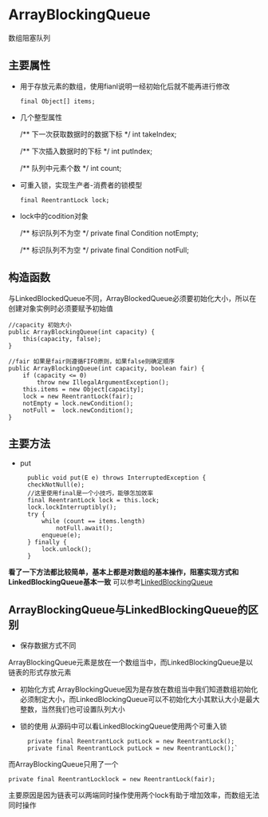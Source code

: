 # ArrayBlockingQueue

数组阻塞队列

## 主要属性

* 用于存放元素的数组，使用fianl说明一经初始化后就不能再进行修改


	`final Object[] items;`

* 几个整型属性

    /** 下一次获取数据时的数据下标 */
    int takeIndex;

    /** 下次插入数据时的下标 */
    int putIndex;

    /** 队列中元素个数 */
    int count;

* 可重入锁，实现生产者-消费者的锁模型
	

	`final ReentrantLock lock;`

* lock中的codition对象


    /** 标识队列不为空 */
    private final Condition notEmpty;

    /** 标识队列不为空 */
    private final Condition notFull;


## 构造函数

与LinkedBlockedQueue不同，ArrayBlockedQueue必须要初始化大小，所以在创建对象实例时必须要赋予初始值
	
	//capacity 初始大小
    public ArrayBlockingQueue(int capacity) {
        this(capacity, false);
    }

	//fair 如果是fair则遵循FIFO原则，如果false则确定顺序
    public ArrayBlockingQueue(int capacity, boolean fair) {
        if (capacity <= 0)
            throw new IllegalArgumentException();
        this.items = new Object[capacity];
        lock = new ReentrantLock(fair);
        notEmpty = lock.newCondition();
        notFull =  lock.newCondition();
    }

## 主要方法

* put

        public void put(E e) throws InterruptedException {
        checkNotNull(e);
		//这里使用final是一个小技巧，能够怎加效率
        final ReentrantLock lock = this.lock;
        lock.lockInterruptibly();
        try {
            while (count == items.length)
                notFull.await();
            enqueue(e);
        } finally {
            lock.unlock();
        }
    

**看了一下方法都比较简单，基本上都是对数组的基本操作，阻塞实现方式和LinkedBlockingQueue基本一致**
可以参考[LinkedBlockingQueue]()
## ArrayBlockingQueue与LinkedBlockingQueue的区别

* 保存数据方式不同
  
 ArrayBlockingQueue元素是放在一个数组当中，而LinkedBlockingQueue是以链表的形式存放元素

* 初始化方式
ArrayBlockingQueue因为是存放在数组当中我们知道数组初始化必须制定大小，而LinkedBlockingQueue可以不初始化大小其默认大小是最大整数，当然我们也可设置队列大小

* 锁的使用
从源码中可以看LinkedBlockingQueue使用两个可重入锁

	    private final ReentrantLock putLock = new ReentrantLock();
		private final ReentrantLock putLock = new ReentrantLock();`

而ArrayBlockingQueue只用了一个

	private final ReentrantLocklock = new ReentrantLock(fair);
主要原因是因为链表可以两端同时操作使用两个lock有助于增加效率，而数组无法同时操作